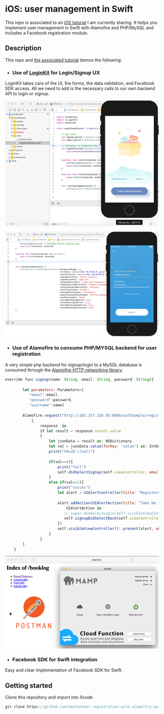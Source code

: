 # iOS: user management in Swift 

This repo is associated to an [iOS tutorial](https://pragmatictheories.tech/ios-user-registration-with-php-mysql-and-loginkit-ui) I am currently sharing.
It helps you implement user management in Swift with Alamofire and PHP/MySQL and includes a Facebook registration module.

## Description

This repo and [the associated tutorial](https://pragmatictheories.tech/ios-user-registration-with-php-mysql-and-loginkit-ui
) demos the following:

* ### Use of [LoginKit](https://github.com/IcaliaLabs/LoginKit) for Login/Signup UX
LoginKit takes care of the UI, the forms, the data validation, and Facebook SDK access. All we need to add is the necessary calls to our own backend API to login or signup.


<p align="center">
<img src="https://raw.githubusercontent.com/AmalH/User-registration-with-alamofire_mysql-and-facebook_sdk/master/iloginkit1.png"/>
</p>

<p align="center">
<img src="https://raw.githubusercontent.com/AmalH/User-registration-with-alamofire_mysql-and-facebook_sdk/master/iloginkit3.png"/>
</p>

* ### Use of Alamofire to consume PHP/MYSQL backend for user registration
A very simple php backend for signup/login to a MySQL database is consumed through the [Alamofire HTTP networking library](https://github.com/Alamofire/Alamofire):

```javascript
override func signup(name: String, email: String, password: String){

        let parameters: Parameters=[
           "email":email,
           "password":password,
           "username":name]
        
        Alamofire.request("http://102.157.226.95:8888/authSample/register.php", method: .get, parameters: parameters).responseJSON
            {
                response  in
                if let result = response.result.value
                {
                    let jsonData = result as! NSDictionary
                    let val = jsonData.value(forKey: "value") as! Int64
                    print("VALUE:\(val)")
                    
                    if(val==0){
                        print("fail")
                        self.didSelectSignup(self.viewController, email:email, name:name, password:password)
                    }
                    else if(val==1){
                        print("succes")
                        let alert = UIAlertController(title: "Registered !", message: "You havee been successfully registered!", preferredStyle: UIAlertControllerStyle.alert)
                       
                        alert.addAction(UIAlertAction(title: "Take me to login", style: UIAlertActionStyle.cancel) {
                            UIAlertAction in
                           // super.didSelectLogin(self.visibleViewController()!, email: "", password: "")
                           self.signupDidSelectBack(self.viewController)
                        })
                        self.visibleViewController()!.present(alert, animated: true, completion: nil)
                    }
                }
        }
    }
```

<p align="center">
<img src="https://raw.githubusercontent.com/AmalH/User-registration-with-alamofire_mysql-and-facebook_sdk/master/mysql1.png"/>
</p>

* ### Facebook SDK for Swift integration
Easy and clear implementation of Facebook SDK for Swift.


## Getting started
Clone this repository and import into Xcode
```javascript
git clone https://github.com/AmalH/User-registration-with-alamofire_mysql-and-facebook_sdk.git
```
